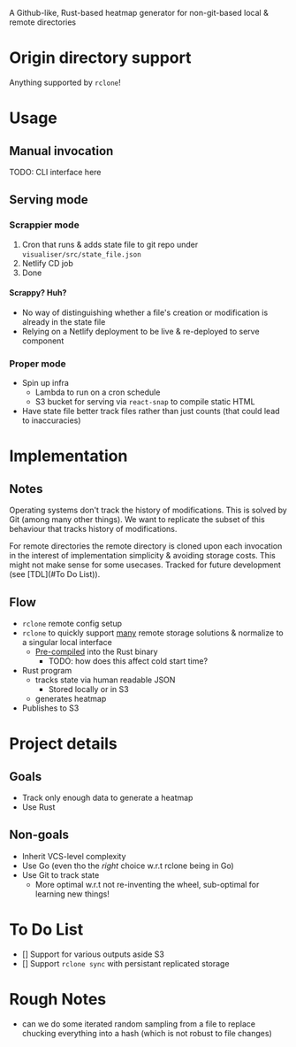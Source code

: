 A Github-like, Rust-based heatmap generator for non-git-based local & remote directories

# Origin directory support
Anything supported by `rclone`!

# Usage

## Manual invocation
TODO: CLI interface here

## Serving mode
### Scrappier mode
1. Cron that runs & adds state file to git repo under `visualiser/src/state_file.json`
2. Netlify CD job
3. Done

#### Scrappy? Huh?
- No way of distinguishing whether a file's creation or modification is already
  in the state file
- Relying on a Netlify deployment to be live & re-deployed to serve component

### Proper mode
- Spin up infra
    - Lambda to run on a cron schedule
    - S3 bucket for serving via `react-snap` to compile static HTML
- Have state file better track files rather than just counts (that could lead to
  inaccuracies)

# Implementation
## Notes
Operating systems don't track the history of modifications. This is solved by
Git (among many other things). We want to replicate the subset of this behaviour
that tracks history of modifications.

For remote directories the remote directory is cloned upon each invocation in the interest of
implementation simplicity & avoiding storage costs. This might not make sense
for some usecases. Tracked for future development (see [TDL](#To Do List)).

## Flow
- `rclone` remote config setup
- `rclone` to quickly support [many](https://rclone.org/overview/) remote
  storage solutions & normalize to a singular local interface
    - [Pre-compiled](https://docs.rs/librclone/latest/librclone/) into the Rust binary
        - TODO: how does this affect cold start time?
- Rust program
    - tracks state via human readable JSON
        - Stored locally or in S3
    - generates heatmap
- Publishes to S3

# Project details
## Goals
- Track only enough data to generate a heatmap
- Use Rust

## Non-goals
- Inherit VCS-level complexity
- Use Go (even tho the _right_ choice w.r.t rclone being in Go)
- Use Git to track state
    - More optimal w.r.t not re-inventing the wheel, sub-optimal for learning
      new things!

# To Do List
- [] Support for various outputs aside S3
- [] Support `rclone sync` with persistant replicated storage

# Rough Notes
- can we do some iterated random sampling from a file to replace chucking
  everything into a hash (which is not robust to file changes)
